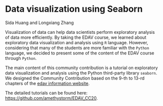 # Data visualization using Seaborn

Sida Huang and Longxiang Zhang

Visualization of data can help data scientists perform exploratory analysis of data more efficiently. By taking the EDAV course, we learned about exploratory data visualization and analysis using `R` language. However, considering that many of the students are more familiar with the `Python` language, we decided to present some of the content of the EDAV course through `Python`.

The main content of this community contribution is a tutorial on exploratory data visualization and analysis using the Python third-party library `seaborn`. We designed the Community Contribution based on the 9-th to 13-rd chapters of the [edav information website](https://edav.info/).

The detailed tutorials can be found here: https://github.com/amethystorm/EDAV_CC20.
